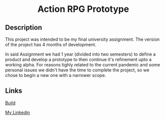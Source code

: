 
<h1 align="center">Action RPG Prototype</h1>

## Description

This project was intended to be my final university assignment. The version of the project has 4 months of development.

In said Assignment we had 1 year (divided into two semesters) to define a product and develop a prototype to then continue it's refinement upto a working alpha. For reasons tighly related to the current pandemic and some personal issues we didn't have the time to complete the project, so we chose to begin a new one with a narrower scope.

## Links

[Build](https://drive.google.com/file/d/1UZlxnIw9tdSVBBmo3aIR-8MJi-7q82dt/view?usp=sharing)

[My Linkedin](https://www.linkedin.com/in/reina-chris/)

